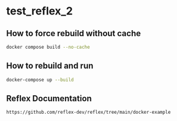 # test_reflex_2

## How to force rebuild without cache

```bash
docker compose build --no-cache
```

## How to rebuild and run

```bash
docker-compose up --build
```

## Reflex Documentation

```
https://github.com/reflex-dev/reflex/tree/main/docker-example
```
